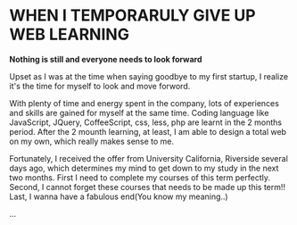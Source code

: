 # WHEN I TEMPORARULY GIVE UP WEB LEARNING

**Nothing is still and everyone needs to look forward**

Upset as I was at the time when saying goodbye to my first startup, I realize it's the time for myself to look and move forword.

With plenty of time and energy spent in the company, lots of experiences and skills are gained for myself at the same time. Coding language like JavaScript, JQuery, CoffeeScript, css, less, php are learnt in the 2 months period. After the 2 mounth learning, at least, I am able to design a total web on my own, which really makes sense to me.

Fortunately, I received the offer from University California, Riverside several days ago, which determines my mind to get down to my study in the next two months. First I need to complete my courses of this term perfectly. Second, I cannot forget these courses that needs to be made up this term!! Last, I wanna have a fabulous end(You know my meaning..)

...
